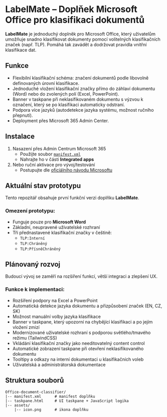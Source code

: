 # LabelMate – Doplňek Microsoft Office pro klasifikaci dokumentů

**LabelMate** je jednoduchý doplněk pro Microsoft Office, který uživatelům umožňuje snadno klasifikovat dokumenty pomocí volitelných klasifikačních značek (např. TLP). Pomáhá tak zavádět a dodržovat pravidla vnitřní klasifikace dat.

## Funkce
- Flexibilní klasifikační schéma: značení dokumentů podle libovolně definovaných úrovní klasifikace.
- Jednoduché vložení klasifikační značky přímo do záhlaví dokumentu (Word) nebo do zvolených polí (Excel, PowerPoint).
- Banner v taskpane při neklasifikovaném dokumentu s výzvou k označení, který se po klasifikaci automaticky odstraní.
- Podpora více jazyků (autodetekce jazyka systému, možnost ručního přepnutí).
- Deployment přes Microsoft 365 Admin Center. 

## Instalace
1. Nasazení přes Admin Centrum Microsoft 365
   - Použijte soubor [`manifest.xml`](./manifest.xml)
   - Nahrajte ho v části **Integrated apps**
2. Nebo ruční aktivace pro vývoj/testování
   - Postupujte dle [oficiálního návodu Microsoftu](https://learn.microsoft.com/cs-cz/office/dev/add-ins/testing/create-a-network-shared-folder-catalog-for-task-pane-and-content-add-ins)

## Aktuální stav prototypu
Tento repozitář obsahuje první funkční verzi doplňku **LabelMate**.

### Omezení prototypu:
- Funguje pouze pro **Microsoft Word**
- Základní, neupravené uživatelské rozhraní
- Tři přednastavené klasifikační značky v češtině:
  - `TLP:Interní`
  - `TLP:Chráněný`
  - `TLP:PřísněChráněný`

## Plánovaný rozvoj
Budoucí vývoj se zaměří na rozšíření funkcí, větší integraci a zlepšení UX.

### Funkce k implementaci:
- Rozšíření podpory na Excel a PowerPoint
- Automatická detekce jazyka dokumentu a přizpůsobení značek (EN, CZ, SK)
- Možnost manuální volby jazyka klasifikace
- Banner v taskpane, který upozorní na chybějící klasifikaci a po jejím vložení zmizí
- Modernizované uživatelské rozhraní s podporou světlého/tmavého režimu (TailwindCSS)
- Vkládání klasifikační značky jako needitovatelný content control
- Automatické zobrazení taskpane při otevření neklasifikovaného dokumentu
- Tooltipy a odkazy na interní dokumentaci u klasifikačních voleb
- Uživatelská a administrátorská dokumentace

## Struktura souborů
```
Office-document-classifier/
|-- manifest.xml      # manifest doplňku
|-- taskpane.html     # UI taskpane + JavaScript logika
|-- assets/
    |-- icon.png      # ikona doplňku
```
